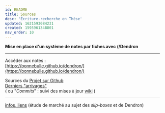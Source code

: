 ```yaml
---
id: README
title: Sources
desc: 'Écriture-recherche en Thèse'
updated: 1621593084231
created: 1595961348801
nav_order: 10
---
```

**Mise en place d'un système de notes par fiches avec //Dendron**   

---

Accéder aux notes :    
[https://bonnebulle.github.io/dendron/](https://bonnebulle.github.io/dendron/)    

Sources du [Projet sur Github](https://github.com/bonnebulle/dendron)   
[Derniers "arrivages"](https://github.com/bonnebulle/dendron/commits/main)    
( ou "*Commits*" : suivi des mises à jour [wiki](https://fr.wikipedia.org/wiki/Commit) )

---

[infos, liens](https://liens.vincent-bonnefille.fr/?AGBhmA) (étude de marché au sujet des *slip-boxes* et de Dendron) 